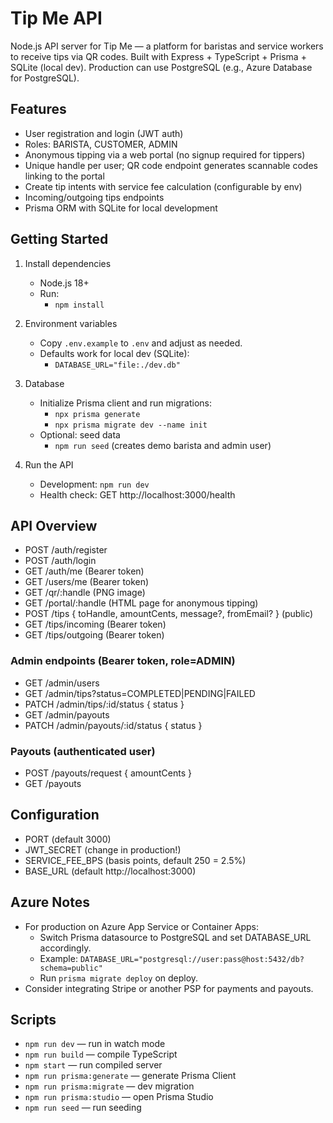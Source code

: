# Tip Me API

Node.js API server for Tip Me — a platform for baristas and service workers to receive tips via QR codes. Built with Express + TypeScript + Prisma + SQLite (local dev). Production can use PostgreSQL (e.g., Azure Database for PostgreSQL).

## Features
- User registration and login (JWT auth)
- Roles: BARISTA, CUSTOMER, ADMIN
- Anonymous tipping via a web portal (no signup required for tippers)
- Unique handle per user; QR code endpoint generates scannable codes linking to the portal
- Create tip intents with service fee calculation (configurable by env)
- Incoming/outgoing tips endpoints
- Prisma ORM with SQLite for local development

## Getting Started

1. Install dependencies
   - Node.js 18+
   - Run:
     - `npm install`

2. Environment variables
   - Copy `.env.example` to `.env` and adjust as needed.
   - Defaults work for local dev (SQLite):
     - `DATABASE_URL="file:./dev.db"`

3. Database
   - Initialize Prisma client and run migrations:
     - `npx prisma generate`
     - `npx prisma migrate dev --name init`
   - Optional: seed data
     - `npm run seed` (creates demo barista and admin user)

4. Run the API
   - Development: `npm run dev`
   - Health check: GET http://localhost:3000/health

## API Overview

- POST /auth/register
- POST /auth/login
- GET /auth/me (Bearer token)
- GET /users/me (Bearer token)
- GET /qr/:handle (PNG image)
- GET /portal/:handle (HTML page for anonymous tipping)
- POST /tips { toHandle, amountCents, message?, fromEmail? } (public)
- GET /tips/incoming (Bearer token)
- GET /tips/outgoing (Bearer token)

### Admin endpoints (Bearer token, role=ADMIN)
- GET /admin/users
- GET /admin/tips?status=COMPLETED|PENDING|FAILED
- PATCH /admin/tips/:id/status { status }
- GET /admin/payouts
- PATCH /admin/payouts/:id/status { status }

### Payouts (authenticated user)
- POST /payouts/request { amountCents }
- GET /payouts

## Configuration
- PORT (default 3000)
- JWT_SECRET (change in production!)
- SERVICE_FEE_BPS (basis points, default 250 = 2.5%)
- BASE_URL (default http://localhost:3000)

## Azure Notes
- For production on Azure App Service or Container Apps:
  - Switch Prisma datasource to PostgreSQL and set DATABASE_URL accordingly.
  - Example: `DATABASE_URL="postgresql://user:pass@host:5432/db?schema=public"`
  - Run `prisma migrate deploy` on deploy.
- Consider integrating Stripe or another PSP for payments and payouts.

## Scripts
- `npm run dev` — run in watch mode
- `npm run build` — compile TypeScript
- `npm start` — run compiled server
- `npm run prisma:generate` — generate Prisma Client
- `npm run prisma:migrate` — dev migration
- `npm run prisma:studio` — open Prisma Studio
- `npm run seed` — run seeding
